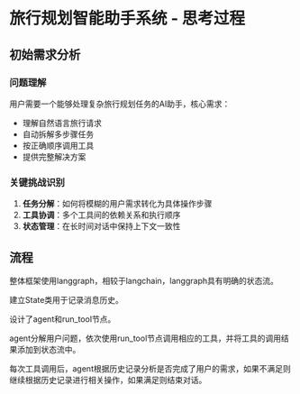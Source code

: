 # 旅行规划智能助手系统 - 思考过程

## 初始需求分析

### 问题理解

用户需要一个能够处理复杂旅行规划任务的AI助手，核心需求：

- 理解自然语言旅行请求
- 自动拆解多步骤任务
- 按正确顺序调用工具
- 提供完整解决方案

### 关键挑战识别

1. **任务分解**：如何将模糊的用户需求转化为具体操作步骤
2. **工具协调**：多个工具间的依赖关系和执行顺序
3. **状态管理**：在长时间对话中保持上下文一致性

## 流程

整体框架使用langgraph，相较于langchain，langgraph具有明确的状态流。

建立State类用于记录消息历史。

设计了agent和run_tool节点。

agent分解用户问题，依次使用run_tool节点调用相应的工具，并将工具的调用结果添加到状态流中。

每次工具调用后，agent根据历史记录分析是否完成了用户的需求，如果不满足则继续根据历史记录进行相关操作，如果满足则结束对话。